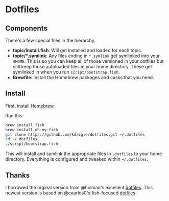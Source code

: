 # Dotfiles

## Components

There's a few special files in the hierarchy.

- **topic/install.fish**: Will get installed and loaded for each topic.
- **topic/\*.symlink**: Any files ending in `*.symlink` get symlinked into
  your `$HOME`. This is so you can keep all of those versioned in your dotfiles
  but still keep those autoloaded files in your home directory. These get
  symlinked in when you run `script/bootstrap.fish`.
- **Brewfile**: Install the Homebrew packages and casks that you need.

## Install

First, install [Homebrew](https://brew.sh/).

Run this:

```sh
brew install fish
brew install oh-my-fish
git clone https://github.com/kdaigle/dotfiles.git ~/.dotfiles
cd ~/.dotfiles
./script/bootstrap.fish
```

This will install and symlink the appropriate files in `.dotfiles` to your home directory.
Everything is configured and tweaked within `~/.dotfiles`.

## Thanks

I borrowed the orginal version from @holman's excellent [dotfiles](https://github.com/holman/dotfiles). This newest version is based on @caarlos0's fish-focused [dotfiles](https://github.com/caarlos0/dotfiles.fish).
